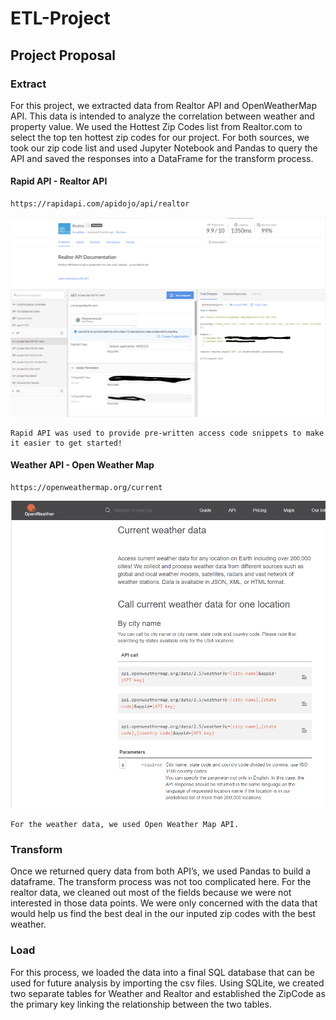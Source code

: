 # ETL-Project

## Project Proposal

### Extract

For this project, we extracted data from Realtor API and OpenWeatherMap API. This data is intended to analyze the correlation between weather and property value. We used the Hottest Zip Codes list from Realtor.com to select the top ten hottest zip codes for our project. For both sources, we took our zip code list and used Jupyter Notebook and Pandas to query the API and saved the responses into a DataFrame for the transform process. 

#### Rapid API  - Realtor API

    https://rapidapi.com/apidojo/api/realtor

![Rapid API Screenshot](images/RapidAPI.PNG)


    Rapid API was used to provide pre-written access code snippets to make it easier to get started!

#### Weather API - Open Weather Map

    https://openweathermap.org/current

![Rapid API Screenshot](images/OpenWeather.PNG)

    For the weather data, we used Open Weather Map API. 

### Transform

Once we returned query data from both API’s, we used Pandas to build a dataframe. The transform process was not too complicated here. For the realtor data, we cleaned out most of the fields because we were not interested in those data points. We were only concerned with the data that would help us find the best deal in the our inputed zip codes with the best weather. 

### Load

For this process, we loaded the data into a final SQL database that can be used for future analysis by importing the csv files. Using SQLite, we created two separate tables for Weather and Realtor and established the ZipCode as the primary key linking the relationship between the two tables. 

